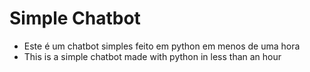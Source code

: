 # Simple Chatbot
-  Este é um chatbot simples feito em python em menos de uma hora
-  This is a simple chatbot made with python in less than an hour
